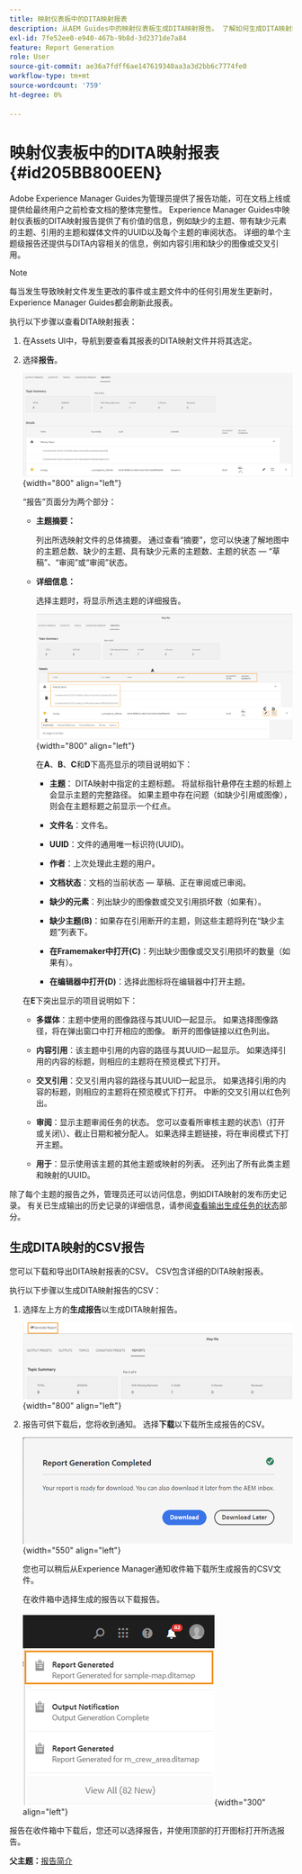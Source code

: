 ```yaml
---
title: 映射仪表板中的DITA映射报表
description: 从AEM Guides中的映射仪表板生成DITA映射报告。 了解如何生成DITA映射报告的CSV。
exl-id: 7fe52ee0-e940-467b-9b8d-3d2371de7a84
feature: Report Generation
role: User
source-git-commit: ae36a7fdff6ae147619340aa3a3d2bb6c7774fe0
workflow-type: tm+mt
source-wordcount: '759'
ht-degree: 0%

---
```


# 映射仪表板中的DITA映射报表 {#id205BB800EEN}

Adobe Experience Manager Guides为管理员提供了报告功能，可在文档上线或提供给最终用户之前检查文档的整体完整性。 Experience Manager Guides中映射仪表板的DITA映射报告提供了有价值的信息，例如缺少的主题、带有缺少元素的主题、引用的主题和媒体文件的UUID以及每个主题的审阅状态。 详细的单个主题级报告还提供与DITA内容相关的信息，例如内容引用和缺少的图像或交叉引用。

>[!NOTE]
>
>每当发生导致映射文件发生更改的事件或主题文件中的任何引用发生更新时，Experience Manager Guides都会刷新此报表。

执行以下步骤以查看DITA映射报表：

1. 在Assets UI中，导航到要查看其报表的DITA映射文件并将其选定。

1. 选择&#x200B;**报告**。

   ![](images/reports-page-uuid-new.png){width="800" align="left"}

   “报告”页面分为两个部分：

   - **主题摘要：**

     列出所选映射文件的总体摘要。 通过查看“摘要”，您可以快速了解地图中的主题总数、缺少的主题、具有缺少元素的主题数、主题的状态 — “草稿”、“审阅”或“审阅”状态。

   - **详细信息：**

     选择主题时，将显示所选主题的详细报告。

     ![](images/detailed-report-uuid-new.png){width="800" align="left"}

     在&#x200B;**A**、**B**、**C**&#x200B;和&#x200B;**D**&#x200B;下高亮显示的项目说明如下：

      - **主题**： DITA映射中指定的主题标题。 将鼠标指针悬停在主题的标题上会显示主题的完整路径。 如果主题中存在问题（如缺少引用或图像），则会在主题标题之前显示一个红点。

      - **文件名**：文件名。

      - **UUID**：文件的通用唯一标识符\(UUID\)。

      - **作者**：上次处理此主题的用户。

      - **文档状态**：文档的当前状态 — 草稿、正在审阅或已审阅。

      - **缺少的元素**：列出缺少的图像数或交叉引用损坏数（如果有）。

      - **缺少主题\(B\)**：如果存在引用断开的主题，则这些主题将列在“缺少主题”列表下。

      - **在Framemaker中打开\(C\)**：列出缺少图像或交叉引用损坏的数量（如果有）。

      - **在编辑器中打开\(D\)**：选择此图标将在编辑器中打开主题。


   在&#x200B;**E**&#x200B;下突出显示的项目说明如下：

   - **多媒体**：主题中使用的图像路径与其UUID一起显示。 如果选择图像路径，将在弹出窗口中打开相应的图像。 断开的图像链接以红色列出。

   - **内容引用**：该主题中引用的内容的路径与其UUID一起显示。 如果选择引用的内容的标题，则相应的主题将在预览模式下打开。

   - **交叉引用**：交叉引用内容的路径与其UUID一起显示。 如果选择引用的内容的标题，则相应的主题将在预览模式下打开。 中断的交叉引用以红色列出。

   - **审阅**：显示主题审阅任务的状态。 您可以查看所审核主题的状态\（打开或关闭\）、截止日期和被分配人。 如果选择主题链接，将在审阅模式下打开主题。

   - **用于**：显示使用该主题的其他主题或映射的列表。 还列出了所有此类主题和映射的UUID。

除了每个主题的报告之外，管理员还可以访问信息，例如DITA映射的发布历史记录。 有关已生成输出的历史记录的详细信息，请参阅[查看输出生成任务的状态](generate-output-for-a-dita-map.md#viewing_output_history)部分。

## 生成DITA映射的CSV报告

您可以下载和导出DITA映射报表的CSV。 CSV包含详细的DITA映射报表。

执行以下步骤以生成DITA映射报告的CSV：

1. 选择左上方的&#x200B;**生成报告**&#x200B;以生成DITA映射报告。

   ![](images/generate-DITA-map-report-new.png){width="800" align="left"}

1. 报告可供下载后，您将收到通知。 选择&#x200B;**下载**&#x200B;以下载所生成报告的CSV。

   ![](images/download-report-dialog-new.png){width="550" align="left"}


   您也可以稍后从Experience Manager通知收件箱下载所生成报告的CSV文件。

   在收件箱中选择生成的报告以下载报告。

   ![](images/report-inbox--notification.png){width="300" align="left"}

报告在收件箱中下载后，您还可以选择报告，并使用顶部的打开图标打开所选报告。

**父主题：**[&#x200B;报告简介](reports-intro.md)
